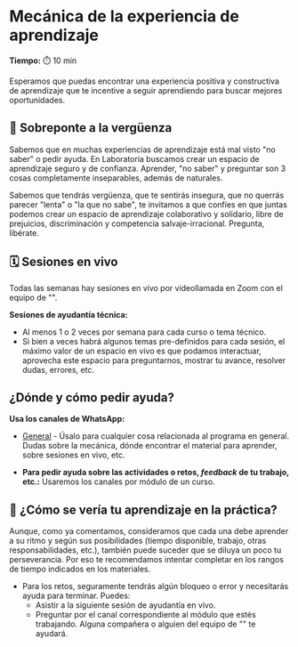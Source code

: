 # Mecánica de la experiencia de aprendizaje

**Tiempo:** ⏱️️ 10 min

Esperamos que puedas encontrar una experiencia positiva y constructiva de aprendizaje que te incentive a seguir aprendiendo para buscar mejores oportunidades.

## 🫣 Sobreponte a la vergüenza
Sabemos que en muchas experiencias de aprendizaje está mal visto "no saber" o pedir ayuda. En Laboratoria buscamos crear un espacio de aprendizaje seguro y de confianza. Aprender, "no saber" y preguntar son 3 cosas completamente inseparables, además de naturales. 

Sabemos que tendrás vergüenza, que te sentirás insegura, que no querrás parecer "lenta" o "la que no sabe", te invitamos a que confíes en que juntas podemos crear un espacio de aprendizaje colaborativo y solidario, libre de prejuicios, discriminación y competencia salvaje-irracional. Pregunta, libérate.

## 🗓️ Sesiones en vivo
Todas las semanas hay sesiones en vivo por videollamada en Zoom con el equipo de "<Laboratoria>". 

**Sesiones de ayudantía técnica:**
- Al menos 1 o 2 veces por semana para cada curso o tema técnico.
- Si bien a veces habrá algunos temas pre-definidos para cada sesión, el máximo valor de un espacio en vivo es que podamos interactuar, aprovecha este espacio para preguntarnos, mostrar tu avance, resolver dudas, errores, etc.

## ¿Dónde y cómo pedir ayuda?
**Usa los canales de WhatsApp:**
- ⁠[General](https://chat.whatsapp.com/KgqYecKTK8SJ2GoJ3y6IDw) - Úsalo para cualquier cosa relacionada al programa en general. Dudas sobre la mecánica, dónde encontrar el material para aprender, sobre sesiones en vivo, etc.

- **Para pedir ayuda sobre las actividades o retos, _feedback_ de tu trabajo, etc.:**
Usaremos los canales por módulo de un curso.

## 🍯 ¿Cómo se vería tu aprendizaje en la práctica?
Aunque, como ya comentamos, consideramos que cada una debe aprender a su ritmo y según sus posibilidades (tiempo disponible, trabajo, otras responsabilidades, etc.), también puede suceder que se diluya un poco tu perseverancia. Por eso te recomendamos intentar completar en los rangos de tiempo indicados en los materiales.

- Para los retos, seguramente tendrás algún bloqueo o error y necesitarás ayuda para terminar. Puedes:
  - Asistir a la siguiente sesión de ayudantía en vivo.
  - Preguntar por el canal correspondiente al módulo que estés trabajando. Alguna compañera o alguien del equipo de "<Laboratoria>" te ayudará.


